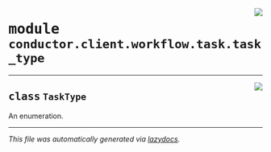 <!-- markdownlint-disable -->

<a href="../src/conductor/client/workflow/task/task_type.py#L0"><img align="right" style="float:right;" src="https://img.shields.io/badge/-source-cccccc?style=flat-square"></a>

# <kbd>module</kbd> `conductor.client.workflow.task.task_type`






---

<a href="../src/conductor/client/workflow/task/task_type.py#L4"><img align="right" style="float:right;" src="https://img.shields.io/badge/-source-cccccc?style=flat-square"></a>

## <kbd>class</kbd> `TaskType`
An enumeration. 







---

_This file was automatically generated via [lazydocs](https://github.com/ml-tooling/lazydocs)._

